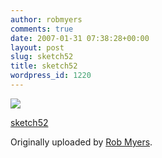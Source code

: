 ```yaml
---
author: robmyers
comments: true
date: 2007-01-31 07:38:28+00:00
layout: post
slug: sketch52
title: sketch52
wordpress_id: 1220
---
```


[![](http://farm1.static.flickr.com/162/374879176_07399a20bf_m.jpg)](http://www.flickr.com/photos/robmyers/374879176/)  
  
  
  
[sketch52](http://www.flickr.com/photos/robmyers/374879176/)  
  
  
Originally uploaded by [Rob Myers](http://www.flickr.com/people/robmyers/).  
  



